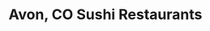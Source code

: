 ---
layout: city
title: Avon, CO Sushi Restaurants
permalink: /colorado/avon/
stateAbbr: CO
stateName: Colorado
cityName: Avon

---